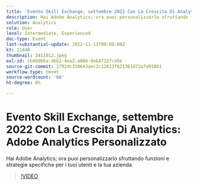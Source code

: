 ```yaml
---
title: 'Evento Skill Exchange, settembre 2022 Con La Crescita Di Analytics: Adobe Analytics Personalizzato'
description: Hai Adobe Analytics; ora puoi personalizzarlo sfruttando funzioni e strategie specifiche per i tuoi utenti e la tua azienda.
solution: Analytics
role: User
level: Intermediate, Experienced
doc-type: Event
last-substantial-update: 2022-11-11T00:00:00Z
kt: 11440
thumbnail: 3411012.jpeg
exl-id: cb40d86a-dbb2-4ea2-a866-9eb47157cd5e
source-git-commit: 1792dc318643aec2c12613f621361d72a7a918b1
workflow-type: tm+mt
source-wordcount: '66'
ht-degree: 0%

---
```


# Evento Skill Exchange, settembre 2022 Con La Crescita Di Analytics: Adobe Analytics Personalizzato

Hai Adobe Analytics; ora puoi personalizzarlo sfruttando funzioni e strategie specifiche per i tuoi utenti e la tua azienda.

>[!VIDEO](https://video.tv.adobe.com/v/3411012/?quality=12&learn=on)
